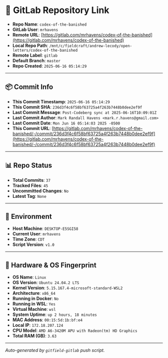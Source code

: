 # 🔗 GitLab Repository Link

- **Repo Name**: `codex-of-the-banished`
- **GitLab User**: `mrhavens`
- **Remote URL**: [https://gitlab.com/mrhavens/codex-of-the-banished](https://gitlab.com/mrhavens/codex-of-the-banished)
- **Local Repo Path**: `/mnt/c/fieldcraft/andrew-lecody/open-letters/codex-of-the-banished`
- **Remote Label**: `gitlab`
- **Default Branch**: `master`
- **Repo Created**: `2025-06-16 05:14:29`

---

## 📦 Commit Info

- **This Commit Timestamp**: `2025-06-16 05:14:29`
- **This Commit SHA**: `236d3f4c6f58bf63725a4f263b7448b0dee2ef9f`
- **Last Commit Message**: `Post-Codeberg sync at 2025-06-16T10:09:01Z`
- **Last Commit Author**: `Mark Randall Havens <mark.r.havens@gmail.com>`
- **Last Commit Date**: `Mon Jun 16 05:14:03 2025 -0500`
- **This Commit URL**: [https://gitlab.com/mrhavens/codex-of-the-banished/-/commit/236d3f4c6f58bf63725a4f263b7448b0dee2ef9f](https://gitlab.com/mrhavens/codex-of-the-banished/-/commit/236d3f4c6f58bf63725a4f263b7448b0dee2ef9f)

---

## 📊 Repo Status

- **Total Commits**: `37`
- **Tracked Files**: `45`
- **Uncommitted Changes**: `No`
- **Latest Tag**: `None`

---

## 🧽 Environment

- **Host Machine**: `DESKTOP-E5SGI58`
- **Current User**: `mrhavens`
- **Time Zone**: `CDT`
- **Script Version**: `v1.0`

---

## 🧬 Hardware & OS Fingerprint

- **OS Name**: `Linux`
- **OS Version**: `Ubuntu 24.04.2 LTS`
- **Kernel Version**: `5.15.167.4-microsoft-standard-WSL2`
- **Architecture**: `x86_64`
- **Running in Docker**: `No`
- **Running in WSL**: `Yes`
- **Virtual Machine**: `wsl`
- **System Uptime**: `up 2 hours, 18 minutes`
- **MAC Address**: `00:15:5d:1b:bf:e4`
- **Local IP**: `172.18.207.124`
- **CPU Model**: `AMD A6-3420M APU with Radeon(tm) HD Graphics`
- **Total RAM (GB)**: `3.63`

---

_Auto-generated by `gitfield-gitlab` push script._
